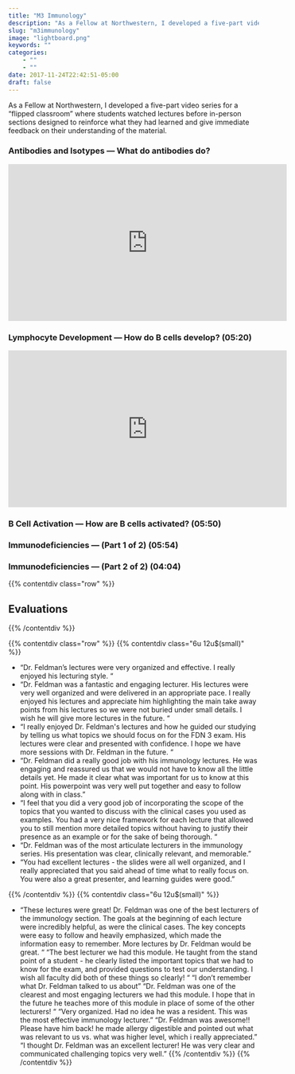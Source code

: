 ```yaml
---
title: "M3 Immunology"
description: "As a Fellow at Northwestern, I developed a five-part video series for a “flipped classroom” where students watched lectures before in-person sections designed to reinforce what they had learned and give immediate feedback on their understanding of the material."
slug: "m3immunology"
image: "lightboard.png"
keywords: ""
categories:
    - ""
    - ""
date: 2017-11-24T22:42:51-05:00
draft: false
---
```



As a Fellow at Northwestern, I developed a five-part video series for a “flipped classroom” where students watched lectures before in-person sections designed to reinforce what they had learned and give immediate feedback on their understanding of the material.

### Antibodies and Isotypes — What do antibodies do?

<iframe width="560" height="315" src="https://www.youtube.com/embed/clcMj25T518?rel=0" frameborder="0" allowfullscreen></iframe>

### Lymphocyte Development — How do B cells develop? (05:20)

<iframe width="560" height="315" src="https://www.youtube.com/embed/FMBjJfaiIzw?rel=0" frameborder="0" allowfullscreen></iframe>

### B Cell Activation — How are B cells activated? (05:50)
### Immunodeficiencies — (Part 1 of 2) (05:54)​
### Immunodeficiencies — (Part 2 of 2) (04:04)


{{% contentdiv class="row" %}}

## Evaluations

{{% /contentdiv %}}

{{% contentdiv class="row" %}}
{{% contentdiv class="6u 12u$(small)" %}}

- “Dr. Feldman’s lectures were very organized and effective. I really enjoyed his lecturing style. “
- “Dr. Feldman was a fantastic and engaging lecturer. His lectures were very well organized and were delivered in an appropriate pace. I really enjoyed his lectures and appreciate him highlighting the main take away points from his lectures so we were not buried under small details. I wish he will give more lectures in the future. “
- “I really enjoyed Dr. Feldman's lectures and how he guided our studying by telling us what topics we should focus on for the FDN 3 exam. His lectures were clear and presented with confidence. I hope we have more sessions with Dr. Feldman in the future. “
- “Dr. Feldman did a really good job with his immunology lectures. He was engaging and reassured us that we would not have to know all the little details yet. He made it clear what was important for us to know at this point. His powerpoint was very well put together and easy to follow along with in class.”
- “I feel that you did a very good job of incorporating the scope of the topics that you wanted to discuss with the clinical cases you used as examples. You had a very nice framework for each lecture that allowed you to still mention more detailed topics without having to justify their presence as an example or for the sake of being thorough. “
- “Dr. Feldman was of the most articulate lecturers in the immunology series. His presentation was clear, clinically relevant, and memorable.”
- “You had excellent lectures - the slides were all well organized, and I really appreciated that you said ahead of time what to really focus on. You were also a great presenter, and learning guides were good.”

{{% /contentdiv %}}
{{% contentdiv class="6u 12u$(small)" %}}

- “These lectures were great! Dr. Feldman was one of the best lecturers of the immunology section. The goals at the beginning of each lecture were incredibly helpful, as were the clinical cases. The key concepts were easy to follow and heavily emphasized, which made the information easy to remember. More lectures by Dr. Feldman would be great. “
“The best lecturer we had this module. He taught from the stand point of a student - he clearly listed the important topics that we had to know for the exam, and provided questions to test our understanding. I wish all faculty did both of these things so clearly! “
“I don’t remember what Dr. Feldman talked to us about”
“Dr. Feldman was one of the clearest and most engaging lecturers we had this module. I hope that in the future he teaches more of this module in place of some of the other lecturers! “
“Very organized. Had no idea he was a resident. This was the most effective immunology lecturer.”
“Dr. Feldman was awesome!! Please have him back! he made allergy digestible and pointed out what was relevant to us vs. what was higher level, which i really appreciated.”
“I thought Dr. Feldman was an excellent lecturer! He was very clear and communicated challenging topics very well.”
{{% /contentdiv %}}
{{% /contentdiv %}}
